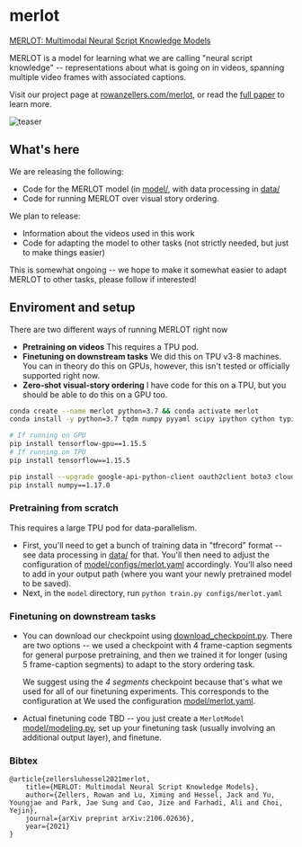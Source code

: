 # merlot
[MERLOT: Multimodal Neural Script Knowledge Models](https://arxiv.org/abs/2106.02636)

MERLOT is a model for learning what we are calling "neural script knowledge" -- representations about what is going on in videos, spanning multiple video frames with associated captions.


Visit our project page at [rowanzellers.com/merlot](https://rowanzellers.com/merlot), or read the [full paper](https://arxiv.org/abs/2106.02636) to learn more.

![teaser](https://i.imgur.com/RD6yb9E.png "teaser")

## What's here

We are releasing the following:
* Code for the MERLOT model (in [model/](model/), with data processing in [data/](data/)
* Code for running MERLOT over visual story ordering.

We plan to release:
* Information about the videos used in this work
* Code for adapting the model to other tasks (not strictly needed, but just to make things easier)

This is somewhat ongoing -- we hope to make it somewhat easier to adapt MERLOT to other tasks, please follow if interested!

## Enviroment and setup

There are two different ways of running MERLOT right now
* **Pretraining on videos** This requires a TPU pod.
* **Finetuning on downstream tasks** We did this on TPU v3-8 machines. You can in theory do this on GPUs, however, this isn't tested or officially supported right now.
* **Zero-shot visual-story ordering** I have code for this on a TPU, but you should be able to do this on a GPU too.


```bash
conda create --name merlot python=3.7 && conda activate merlot
conda install -y python=3.7 tqdm numpy pyyaml scipy ipython cython typing h5py pandas

# If running on GPU
pip install tensorflow-gpu==1.15.5
# If running on TPU
pip install tensorflow==1.15.5

pip install --upgrade google-api-python-client oauth2client boto3 cloud-tpu-profiler regex opencv-python-headless Pillow seaborn
pip install numpy==1.17.0
```

### Pretraining from scratch
This requires a large TPU pod for data-parallelism.
* First, you'll need to get a bunch of training data in "tfrecord" format --  see data processing in [data/](data/) for that. You'll then need to adjust the configuration of [model/configs/merlot.yaml](model/configs/merlot.yaml) accordingly. You'll also need to add in your output path (where you want your newly pretrained model to be saved).
* Next, in the `model` directory, run `python train.py configs/merlot.yaml`

### Finetuning on downstream tasks
* You can download our checkpoint using [download_checkpoint.py](download_checkpoint.py). There are two options -- we used a checkpoint with 4 frame-caption segments for general purpose pretraining, and then we trained it for longer (using 5 frame-caption segments) to adapt to the story ordering task. 

  We suggest using the *4 segments* checkpoint because that's what we used for all of our finetuning experiments. This corresponds to the configuration at We used the configuration [model/merlot.yaml](model/merlot.yaml).
* Actual finetuning code TBD -- you just create a `MerlotModel` [model/modeling.py](model/modeling.py), set up your finetuning task (usually involving an additional output layer), and finetune.


### Bibtex
```
@article{zellersluhessel2021merlot,
    title={MERLOT: Multimodal Neural Script Knowledge Models},
    author={Zellers, Rowan and Lu, Ximing and Hessel, Jack and Yu, Youngjae and Park, Jae Sung and Cao, Jize and Farhadi, Ali and Choi, Yejin},
    journal={arXiv preprint arXiv:2106.02636},
    year={2021}
}
```

